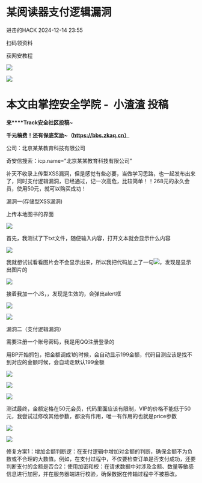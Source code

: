 #  某阅读器支付逻辑漏洞   
 进击的HACK   2024-12-14 23:55  
  
扫码领资料  
  
获网安教程  
  
![](https://mmbiz.qpic.cn/sz_mmbiz_png/BwqHlJ29vcrpvQG1VKMy1AQ1oVvUSeZYhLRYCeiaa3KSFkibg5xRjLlkwfIe7loMVfGuINInDQTVa4BibicW0iaTsKw/640?wx_fmt=other&from=appmsg&wxfrom=5&wx_lazy=1&wx_co=1&tp=webp "")  
  
  
![](https://mmbiz.qpic.cn/mmbiz_png/b96CibCt70iaaJcib7FH02wTKvoHALAMw4fchVnBLMw4kTQ7B9oUy0RGfiacu34QEZgDpfia0sVmWrHcDZCV1Na5wDQ/640?wx_fmt=other&wxfrom=5&wx_lazy=1&wx_co=1&tp=webp "")  
  
  
# 本文由掌控安全学院 -  小渣渣 投稿  
  
**来****Track安全社区投稿~**  
  
**千元稿费！还有保底奖励~（https://bbs.zkaq.cn）**  
  
公司：北京某某教育科技有限公司  
  
奇安信搜索：icp.name=”北京某某教育科技有限公司”  
  
补天不收录上传型XSS漏洞，但是感觉有些必要，当做学习思路，也一起发布出来了，同时支付逻辑漏洞，已经通过，记一次高危，比较简单！！268元的永久会员，使用50元，就可以购买成功！  
  
漏洞一(存储型XSS漏洞)  
  
上传本地图书的界面  
  
![](https://mmbiz.qpic.cn/sz_mmbiz_png/BwqHlJ29vcolxdP2VFzsp8q86PYmkL9ogia9swdfM0VxRCaf7BDIZEojDhdFA2e8T46ib3VgTxutbNkPE2rB7BRA/640?wx_fmt=png&from=appmsg "")  
  
首先，我测试了下txt文件，随便输入内容，打开文本就会显示什么内容  
  
![](https://mmbiz.qpic.cn/sz_mmbiz_png/BwqHlJ29vcolxdP2VFzsp8q86PYmkL9oX2KXwF9AjM1viaZddOU5OMTKwRy7QJrOy9gqJicn8B5P3c5BiaZJUEDXg/640?wx_fmt=png&from=appmsg "")  
  
我就想试试看看图片会不会显示出来，所以我把代码加上了一句<img src="111">，发现是显示出图片的  
  
![](https://mmbiz.qpic.cn/sz_mmbiz_png/BwqHlJ29vcolxdP2VFzsp8q86PYmkL9oqLic2UrqtkA4HB3ZZicOyK5HqSvO3GldyjMWmXhRfeVhnGJ3Aiapx8w9Q/640?wx_fmt=png&from=appmsg "")  
  
接着我加一个JS，，发现是生效的，会弹出alert框  
  
![](https://mmbiz.qpic.cn/sz_mmbiz_png/BwqHlJ29vcolxdP2VFzsp8q86PYmkL9oAhiajqMyCD7WEGQu5rTdQhA4XVsgE5CBwJ4s0ibNPrJ6GTJMT4PiciaMibg/640?wx_fmt=png&from=appmsg "")  
  
![](https://mmbiz.qpic.cn/sz_mmbiz_png/BwqHlJ29vcolxdP2VFzsp8q86PYmkL9oqobzZXbibPicBQUvdzvJWBdx6xbW42nN5CXD5bOLib1g6MHL8AUQTgs7w/640?wx_fmt=png&from=appmsg "")  
  
漏洞二（支付逻辑漏洞）  
  
需要注册一个账号密码，我是用QQ注册登录的  
  
用BP开始抓包，把金额调成1的时候，会自动显示199金额，代码目测应该是找不到对应的金额时候，会自动走默认199金额  
  
![](https://mmbiz.qpic.cn/sz_mmbiz_png/BwqHlJ29vcolxdP2VFzsp8q86PYmkL9owUUFB9WtGseu5kict9E1O1yZLxeeedU0BFENiasLdL0KgeFB2wTYKn4Q/640?wx_fmt=png&from=appmsg "")  
  
![](https://mmbiz.qpic.cn/sz_mmbiz_png/BwqHlJ29vcolxdP2VFzsp8q86PYmkL9opMD4tBBcfKPS6quGy9GRPEcw4ZSEEzCgO3BgAicYoUj88PwIWczO6og/640?wx_fmt=png&from=appmsg "")  
  
![](https://mmbiz.qpic.cn/sz_mmbiz_png/BwqHlJ29vcolxdP2VFzsp8q86PYmkL9orNGYuE9bia4CF7gJlACLSsDnausiapn5VCDKjLQa7qzkMVTjcoHaZpNg/640?wx_fmt=png&from=appmsg "")  
  
测试最终，金额定格在50元会员，代码里面应该有限制，VIP的价格不能低于50元，我尝试过修改其他参数，都没有作用，唯一有作用的也就是price参数  
  
![](https://mmbiz.qpic.cn/sz_mmbiz_png/BwqHlJ29vcolxdP2VFzsp8q86PYmkL9onKJn3dPnJFib8ib7T0qb7Eb2Ua7Cw9TjU58Slk85tV5ia6yyPLNr248sw/640?wx_fmt=png&from=appmsg "")  
  
![](https://mmbiz.qpic.cn/sz_mmbiz_png/BwqHlJ29vcolxdP2VFzsp8q86PYmkL9oia3Ria39c0cDDmI8a07wXo3Bo47odbibibCoEnXNXbsQ0icaHssOVWA9Vcg/640?wx_fmt=png&from=appmsg "")  
  
修复方案1：增加金额判断逻：在支付逻辑中增加对金额的判断，确保金额不为负数或不合理的大数值。例如，在支付过程中，不仅要检查订单是否支付成功，还要判断支付的金额是否合2：使用加密和校：在请求数据中对涉及金额、数量等敏感信息进行加密，并在服务器端进行校验，确保数据在传输过程中不被篡改。  
```
```  
  
